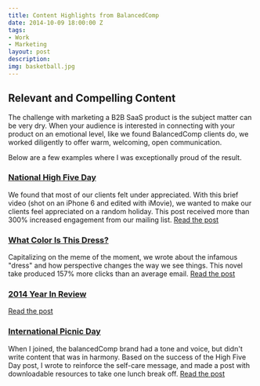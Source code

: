 ```yaml
---
title: Content Highlights from BalancedComp
date: 2014-10-09 18:00:00 Z
tags:
- Work
- Marketing
layout: post
description: 
img: basketball.jpg
---
```


## Relevant and Compelling Content
The challenge with marketing a B2B SaaS product is the subject matter can be very dry. When your audience is interested in connecting with your product on an emotional level, like we found BalancedComp clients do, we worked diligently to offer warm, welcoming, open communication.

Below are a few examples where I was exceptionally proud of the result.

### [National High Five Day](https://vimeo.com/125075590)
We found that most of our clients felt under appreciated. With this brief video (shot on an iPhone 6 and edited with iMovie), we wanted to make our clients feel appreciated on a random holiday. This post received more than 300% increased engagement from our mailing list.
[Read the post](https://vimeo.com/125075590)

### [What Color Is This Dress?](https://web.archive.org/web/20150305003957/http://balancedcomp.com/posts/what-color-is-this-dress)
Capitalizing on the meme of the moment, we wrote about the infamous "dress" and how perspective changes the way we see things. This novel take produced 157% more clicks than an average email. [Read the post](https://web.archive.org/web/20150305003957/http://balancedcomp.com/posts/what-color-is-this-dress)

### [2014 Year In Review](https://web.archive.org/web/20150215212523/http://balancedcomp.com/posts/2014-year-in-review)
[Read the post](https://web.archive.org/web/20150215212523/http://balancedcomp.com/posts/2014-year-in-review)

### [International Picnic Day](http://balancedcomp.com/posts/international-picnic-day)
When I joined, the balancedComp brand had a tone and voice, but didn't write content that was in harmony. Based on the success of the High Five Day post, I wrote to reinforce the self-care message, and made a post with downloadable resources to take one lunch break off.
[Read the post](http://balancedcomp.com/posts/international-picnic-day)
